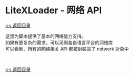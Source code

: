 # LiteXLoader - 网络 API

[<< 返回目录](README.md)

这里为脚本提供了基本的网络能力支持。  
如果有更复杂的需求，可以采用各自语言平台的网络库  
可以看到，所有的网络相关 API 都被封装进了 network 对象中

<br>

[<< 返回目录](README.md)